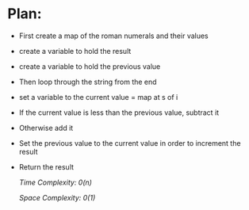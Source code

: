
# Plan:
* First create a map of the roman numerals and their values
* create a variable to hold the result
* create a variable to hold the previous value
* Then loop through the string from the end
* set a variable to the current value = map at s of i
* If the current value is less than the previous value, subtract it
* Otherwise add it
* Set the previous value to the current value in order to increment the result
* Return the result

  _Time Complexity: 0(n)_

  _Space Complexity: 0(1)_

